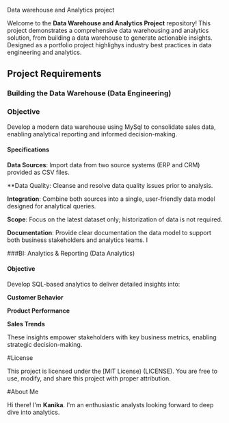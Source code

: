 Data warehouse and Analytics project

Welcome to the **Data Warehouse and Analytics Project** repository!
This project demonstrates a comprehensive data warehousing and analytics solution, from building a data warehouse to generate actionable insights. Designed as a portfolio project highlighys industry best practices in data engineering and analytics.

## Project Requirements 

### Building the Data Warehouse (Data Engineering)

### Objective
Develop a modern data warehouse using MySql to consolidate sales data, enabling analytical reporting and informed decision-making.


#### Specifications

**Data Sources**: Import data from two source systems (ERP and CRM) provided as CSV files.

**Data Quality: Cleanse and resolve data quality issues prior to analysis.


**Integration**: Combine both sources into a single, user-friendly data model designed for analytical queries.

**Scope**: Focus on the latest dataset only; historization of data is not required.

**Documentation**: Provide clear documentation the data model to support both business stakeholders and analytics teams. I

###BI: Analytics & Reporting (Data Analytics)


#### Objective

Develop SQL-based analytics to deliver detailed insights into:

**Customer Behavior**

**Product Performance**

**Sales Trends**


These insights empower stakeholders with key business metrics, enabling strategic decision-making.

#License

This project is licensed under the [MIT License) (LICENSE). You are free to use, modify, and share this project with proper attribution.


#About Me

Hi there! I'm **Kanika**. I'm an enthusiastic analysts looking forward to deep dive into analytics.


